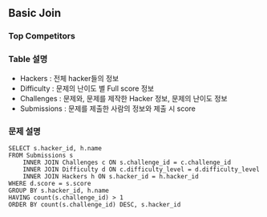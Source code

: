 ## Basic Join

### Top Competitors

### Table 설명
* Hackers : 전체 hacker들의 정보
* Difficulty : 문제의 난이도 별 Full score 정보
* Challenges : 문제와, 문제를 제작한 Hacker 정보, 문제의 난이도 정보
* Submissions : 문제를 제출한 사람의 정보와 제출 시 score 

### 문제 설명





```mysql
SELECT s.hacker_id, h.name
FROM Submissions s
    INNER JOIN Challenges c ON s.challenge_id = c.challenge_id
    INNER JOIN Difficulty d ON c.difficulty_level = d.difficulty_level
    INNER JOIN Hackers h ON s.hacker_id = h.hacker_id
WHERE d.score = s.score
GROUP BY s.hacker_id, h.name
HAVING count(s.challenge_id) > 1
ORDER BY count(s.challenge_id) DESC, s.hacker_id
```
